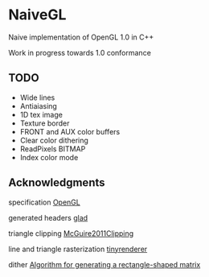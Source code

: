 # NaiveGL

Naive implementation of OpenGL 1.0 in C++

Work in progress towards 1.0 conformance

## TODO

* Wide lines
* Antiaiasing
* 1D tex image
* Texture border
* FRONT and AUX color buffers
* Clear color dithering
* ReadPixels BITMAP
* Index color mode

## Acknowledgments

specification [OpenGL](https://registry.khronos.org/OpenGL/specs/gl/glspec10.pdf)

generated headers [glad](https://github.com/Dav1dde/glad)

triangle clipping [McGuire2011Clipping](https://casual-effects.com/research/McGuire2011Clipping/index.html)

line and triangle rasterization [tinyrenderer](https://github.com/ssloy/tinyrenderer)

dither [Algorithm for generating a rectangle-shaped matrix](https://bisqwit.iki.fi/story/howto/dither/jy/)
